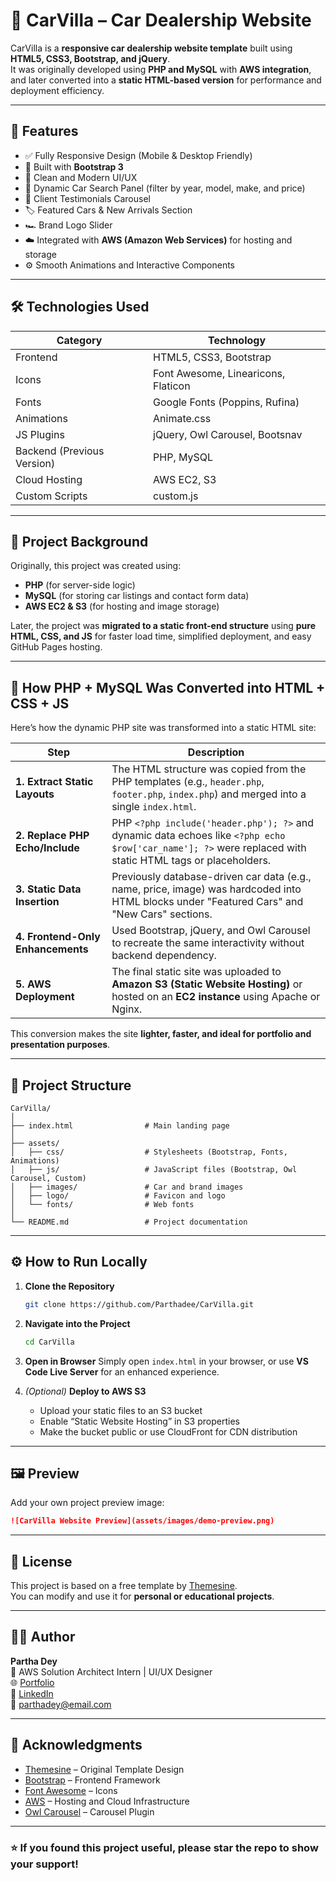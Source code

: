 # 🚗 CarVilla – Car Dealership Website

CarVilla is a **responsive car dealership website template** built using **HTML5, CSS3, Bootstrap, and jQuery**.  
It was originally developed using **PHP and MySQL** with **AWS integration**, and later converted into a **static HTML-based version** for performance and deployment efficiency.

---

## 🌟 Features

- ✅ Fully Responsive Design (Mobile & Desktop Friendly)
- 🚀 Built with **Bootstrap 3**
- 🎨 Clean and Modern UI/UX
- 🧩 Dynamic Car Search Panel (filter by year, model, make, and price)
- 🧍 Client Testimonials Carousel
- 🏷️ Featured Cars & New Arrivals Section
- 🏎️ Brand Logo Slider
- ☁️ Integrated with **AWS (Amazon Web Services)** for hosting and storage
- ⚙️ Smooth Animations and Interactive Components

---

## 🛠️ Technologies Used

| Category | Technology |
|-----------|-------------|
| Frontend | HTML5, CSS3, Bootstrap |
| Icons | Font Awesome, Linearicons, Flaticon |
| Fonts | Google Fonts (Poppins, Rufina) |
| Animations | Animate.css |
| JS Plugins | jQuery, Owl Carousel, Bootsnav |
| Backend (Previous Version) | PHP, MySQL |
| Cloud Hosting | AWS EC2, S3 |
| Custom Scripts | custom.js |

---

## 🧩 Project Background

Originally, this project was created using:
- **PHP** (for server-side logic)
- **MySQL** (for storing car listings and contact form data)
- **AWS EC2 & S3** (for hosting and image storage)

Later, the project was **migrated to a static front-end structure** using **pure HTML, CSS, and JS** for faster load time, simplified deployment, and easy GitHub Pages hosting.

---

## 🔄 How PHP + MySQL Was Converted into HTML + CSS + JS

Here’s how the dynamic PHP site was transformed into a static HTML site:

| Step | Description |
|------|--------------|
| **1. Extract Static Layouts** | The HTML structure was copied from the PHP templates (e.g., `header.php`, `footer.php`, `index.php`) and merged into a single `index.html`. |
| **2. Replace PHP Echo/Include** | PHP `<?php include('header.php'); ?>` and dynamic data echoes like `<?php echo $row['car_name']; ?>` were replaced with static HTML tags or placeholders. |
| **3. Static Data Insertion** | Previously database-driven car data (e.g., name, price, image) was hardcoded into HTML blocks under "Featured Cars" and "New Cars" sections. |
| **4. Frontend-Only Enhancements** | Used Bootstrap, jQuery, and Owl Carousel to recreate the same interactivity without backend dependency. |
| **5. AWS Deployment** | The final static site was uploaded to **Amazon S3 (Static Website Hosting)** or hosted on an **EC2 instance** using Apache or Nginx. |

This conversion makes the site **lighter, faster, and ideal for portfolio and presentation purposes**.

---

## 📁 Project Structure

```
CarVilla/
│
├── index.html                # Main landing page
│
├── assets/
│   ├── css/                  # Stylesheets (Bootstrap, Fonts, Animations)
│   ├── js/                   # JavaScript files (Bootstrap, Owl Carousel, Custom)
│   ├── images/               # Car and brand images
│   ├── logo/                 # Favicon and logo
│   └── fonts/                # Web fonts
│
└── README.md                 # Project documentation
```

---

## ⚙️ How to Run Locally

1. **Clone the Repository**
   ```bash
   git clone https://github.com/Parthadee/CarVilla.git
   ```

2. **Navigate into the Project**
   ```bash
   cd CarVilla
   ```

3. **Open in Browser**
   Simply open `index.html` in your browser, or use **VS Code Live Server** for an enhanced experience.

4. *(Optional)* **Deploy to AWS S3**
   - Upload your static files to an S3 bucket  
   - Enable “Static Website Hosting” in S3 properties  
   - Make the bucket public or use CloudFront for CDN distribution

---

## 🖼️ Preview

Add your own project preview image:

```markdown
![CarVilla Website Preview](assets/images/demo-preview.png)
```

---

## 📄 License

This project is based on a free template by [Themesine](https://www.themesine.com/).  
You can modify and use it for **personal or educational projects**.

---

## 👨‍💻 Author

**Partha Dey**  
💼 AWS Solution Architect Intern | UI/UX Designer  
🌐 [Portfolio](https://parthadee.github.io/Portfolio/)  
🔗 [LinkedIn](https://www.linkedin.com/in/parthakrdey/)  
📧 parthadey@email.com

---

## 🙌 Acknowledgments

- [Themesine](https://www.themesine.com/) – Original Template Design  
- [Bootstrap](https://getbootstrap.com/) – Frontend Framework  
- [Font Awesome](https://fontawesome.com/) – Icons  
- [AWS](https://aws.amazon.com/) – Hosting and Cloud Infrastructure  
- [Owl Carousel](https://owlcarousel2.github.io/OwlCarousel2/) – Carousel Plugin  

---

### ⭐ If you found this project useful, please star the repo to show your support!
